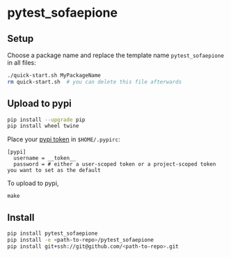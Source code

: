 # pytest_sofaepione

## Setup

Choose a package name and replace the template name `pytest_sofaepione` in all files:
```bash
./quick-start.sh MyPackageName
rm quick-start.sh  # you can delete this file afterwards
```


## Upload to pypi
```bash
pip install --upgrade pip
pip install wheel twine
```

Place your [pypi token](https://pypi.org/manage/account/token/) in `$HOME/.pypirc`:

```
[pypi]
  username = __token__
  password = # either a user-scoped token or a project-scoped token you want to set as the default
```

To upload to pypi,
```
make
```

## Install
```bash
pip install pytest_sofaepione
pip install -e <path-to-repo>/pytest_sofaepione
pip install git+ssh://git@github.com/<path-to-repo>.git
```
